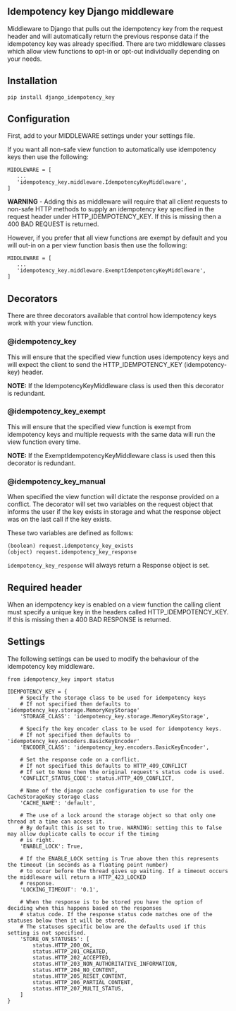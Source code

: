 ## Idempotency key Django middleware
Middleware to Django that pulls out the idempotency key from the request header and will automatically return the previous response data if the idempotency key was already specified. 
There are two middleware classes which allow view functions to opt-in or opt-out individually depending on your needs.

## Installation

`pip install django_idempotency_key`

## Configuration

First, add to your MIDDLEWARE settings under your settings file.

If you want all non-safe view function to automatically use idempotency keys then use the following:

```
MIDDLEWARE = [
   ...
   'idempotency_key.middleware.IdempotencyKeyMiddleware',
]
```

**WARNING** - Adding this as middleware will require that all client requests to non-safe HTTP methods to supply an idempotency key specified in the request header under HTTP_IDEMPOTENCY_KEY. If this is missing then a 400 BAD REQUEST is returned.

However, if you prefer that all view functions are exempt by default and you will out-in on a per view function basis then use the following:

```
MIDDLEWARE = [
   ...
   'idempotency_key.middleware.ExemptIdempotencyKeyMiddleware',
]
```

## Decorators
There are three decorators available that control how idempotency keys work with your view function.

### @idempotency_key
This will ensure that the specified view function uses idempotency keys and will expect the client to send the HTTP_IDEMPOTENCY_KEY (idempotency-key) header. 

**NOTE:** If the IdempotencyKeyMiddleware class is used then this decorator is redundant.

### @idempotency_key_exempt
This will ensure that the specified view function is exempt from idempotency keys and multiple requests with the same data will run the view function every time.

**NOTE:** If the ExemptIdempotencyKeyMiddleware class is used then this decorator is redundant.

### @idempotency_key_manual
When specified the view function will dictate the response provided on a conflict. The decorator will set two variables on the request object that informs the user if the key exists in storage and what the response object was on the last call if the key exists.

These two variables are defined as follows:

```
(boolean) request.idempotency_key_exists
(object) request.idempotency_key_response
```

`idempotency_key_response` will always return a Response object is set.

## Required header
When an idempotency key is enabled on a view function the calling client must specify a unique key in the headers called HTTP_IDEMPOTENCY_KEY. If this is missing then a 400 BAD RESPONSE is returned.

## Settings
The following settings can be used to modify the behaviour of the idempotency key middleware.
```
from idempotency_key import status

IDEMPOTENCY_KEY = {
    # Specify the storage class to be used for idempotency keys
    # If not specified then defaults to 'idempotency_key.storage.MemoryKeyStorage'
    'STORAGE_CLASS': 'idempotency_key.storage.MemoryKeyStorage',

    # Specify the key encoder class to be used for idempotency keys.
    # If not specified then defaults to 'idempotency_key.encoders.BasicKeyEncoder'
    'ENCODER_CLASS': 'idempotency_key.encoders.BasicKeyEncoder',

    # Set the response code on a conflict.
    # If not specified this defaults to HTTP_409_CONFLICT
    # If set to None then the original request's status code is used.
    'CONFLICT_STATUS_CODE': status.HTTP_409_CONFLICT,
    
    # Name of the django cache configuration to use for the CacheStorageKey storage class
    'CACHE_NAME': 'default',
    
    # The use of a lock around the storage object so that only one thread at a time can access it.
    # By default this is set to true. WARNING: setting this to false may allow duplicate calls to occur if the timing 
    # is right. 
    'ENABLE_LOCK': True,
    
    # If the ENABLE_LOCK setting is True above then this represents the timeout (in seconds as a floating point number) 
    # to occur before the thread gives up waiting. If a timeout occurs the middleware will return a HTTP_423_LOCKED 
    # response.
    'LOCKING_TIMEOUT': '0.1',
    
    # When the response is to be stored you have the option of deciding when this happens based on the responses
    # status code. If the response status code matches one of the statuses below then it will be stored.
    # The statuses specific below are the defaults used if this setting is not specified.
    'STORE_ON_STATUSES': [
        status.HTTP_200_OK,
        status.HTTP_201_CREATED,
        status.HTTP_202_ACCEPTED,
        status.HTTP_203_NON_AUTHORITATIVE_INFORMATION,
        status.HTTP_204_NO_CONTENT,
        status.HTTP_205_RESET_CONTENT,
        status.HTTP_206_PARTIAL_CONTENT,
        status.HTTP_207_MULTI_STATUS,
    ]
}
```

